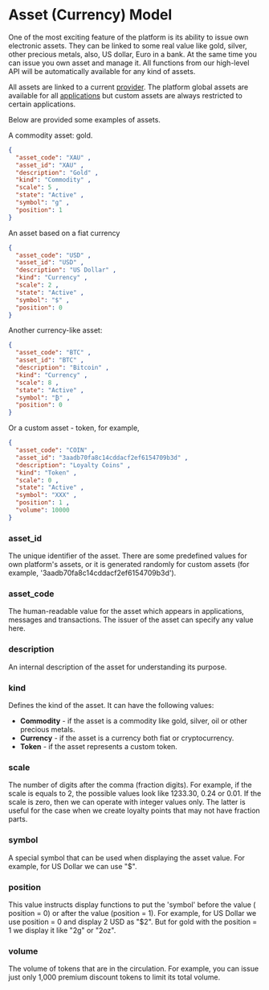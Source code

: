 # Asset (Currency) Model

One of the most exciting feature of the platform is its ability to issue own electronic
assets. They can be linked to some real value like gold, silver, other precious metals,
also, US dollar, Euro in a bank. At the same time you can issue you own asset and manage it.
All functions from our high-level API will be automatically available for any kind of assets.

All assets are linked to a current [provider](./provider.md). The platform global assets are
available for all [applications](./application.md) but custom assets are always restricted
to certain applications.

Below are provided some examples of assets.

A commodity asset: gold.

```json
{
  "asset_code": "XAU" ,
  "asset_id": "XAU" ,
  "description": "Gold" ,
  "kind": "Commodity" ,
  "scale": 5 ,
  "state": "Active" ,
  "symbol": "g" ,
  "position": 1
}
```

An asset based on a fiat currency

```json
{
  "asset_code": "USD" ,
  "asset_id": "USD" ,
  "description": "US Dollar" ,
  "kind": "Currency" ,
  "scale": 2 ,
  "state": "Active" ,
  "symbol": "$" ,
  "position": 0
}
```

Another currency-like asset:

```json
{
  "asset_code": "BTC" ,
  "asset_id": "BTC" ,
  "description": "Bitcoin" ,
  "kind": "Currency" ,
  "scale": 8 ,
  "state": "Active" ,
  "symbol": "₿" ,
  "position": 0
}
```

Or a custom asset - token, for example,

```json
{
  "asset_code": "COIN" ,
  "asset_id": "3aadb70fa8c14cddacf2ef6154709b3d" ,
  "description": "Loyalty Coins" ,
  "kind": "Token" ,
  "scale": 0 ,
  "state": "Active" ,
  "symbol": "XXX" ,
  "position": 1 ,
  "volume": 10000
}
```

### asset_id

The unique identifier of the asset. There are some predefined values for own
platform's assets, or it is generated randomly for custom assets (for example,
'3aadb70fa8c14cddacf2ef6154709b3d').

### asset_code

The human-readable value for the asset which appears in applications, messages and
transactions. The issuer of the asset can specify any value here.

### description

An internal description of the asset for understanding its purpose.

### kind

Defines the kind of the asset. It can have the following values:

* **Commodity** - if the asset is a commodity like gold, silver, oil or other precious metals.
* **Currency** - if the asset is a currency both fiat or cryptocurrency.
* **Token** - if the asset represents a custom token.

### scale

The number of digits after the comma (fraction digits). For example, if the scale is
equals to 2, the possible values look like 1233.30, 0.24 or 0.01. If the scale is zero,
then we can operate with integer values only. The latter is useful for the case when
we create loyalty points that may not have fraction parts.

### symbol

A special symbol that can be used when displaying the asset value. For example,
for US Dollar we can use "$".

### position

This value instructs display functions to put the 'symbol' before the value (
position = 0) or after the value (position = 1). For example, for US Dollar we
use position = 0 and display 2 USD as "$2". But for gold with the position = 1
we display it like "2g" or "2oz".

### volume

The volume of tokens that are in the circulation. For example, you can issue just
only 1,000 premium discount tokens to limit its total volume. 
